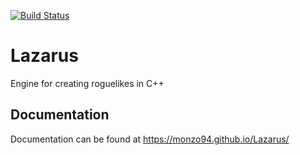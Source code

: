 [![Build Status](https://travis-ci.org/monzo94/lazarus.svg?branch=master)](https://travis-ci.org/monzo94/lazarus)

# Lazarus
Engine for creating roguelikes in C++

## Documentation
Documentation can be found at https://monzo94.github.io/Lazarus/
